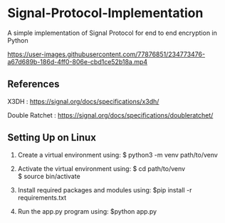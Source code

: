 # Signal-Protocol-Implementation
A simple implementation of Signal Protocol for end to end encryption in Python 




https://user-images.githubusercontent.com/77876851/234773476-a67d689b-186d-4ff0-806e-cbd1ce52b18a.mp4

## References
X3DH : https://signal.org/docs/specifications/x3dh/ 

Double Ratchet : https://signal.org/docs/specifications/doubleratchet/

## Setting Up on Linux

1. Create a virtual environment using: $ python3 -m venv path/to/venv

2. Activate the virtual environment using: $ cd path/to/venv <br>
                                           $ source bin/activate
                        
3. Install required packages and modules using: $pip install -r requirements.txt

4. Run the app.py program using: $python app.py

